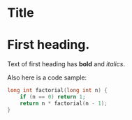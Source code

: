 Title
===
# First heading.
Text of first heading has **bold** and _italics_.

Also here is a code sample:
``` c
long int factorial(long int n) {
    if (n == 0) return 1;
    return n * factorial(n - 1);
}
```

